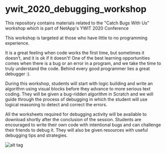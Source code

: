 # ywit_2020_debugging_workshop
This repository contains materials related to the "Catch Bugs With Us" workshop which is part of NetApp's YWIT 2020 Conference

This workshop is targeted at those who have little to no programming experience.

It is a great feeling when code works the first time, but sometimes it doesn’t, and it is ok if it doesn't! One of the best learning opportunities comes when there is a bug or an error in a program, and we take the time to truly understand the code. Behind every good programmer lies a great debugger :).

During this workshop, students will start with logic building and write an algorithm using visual blocks before they advance to more serious text coding. They will be given a bug-ridden algorithm in Scratch and we will guide through the process of debugging in which the student will use logical reasoning to detect and correct the errors.

All the worksheets required for debugging activity will be available to download shortly after the conclusion of the session. Students are encouraged to write their own code with intentional bugs and can challenge their friends to debug it. They will also be given resources with useful debugging tips and strategies.

 ![alt tag](https://github.com/divyapola9/ywit_2020_debugging_workshop/images/Picture1.png) 
